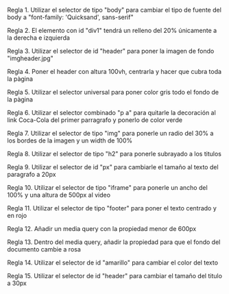 Regla 1. Utilizar el selector de tipo "body" para cambiar el tipo de fuente del body a "font-family: 'Quicksand', sans-serif"

Regla 2. El elemento con id "div1" tendrá un relleno del 20% únicamente a la derecha e izquierda

Regla 3. Utilizar el selector de id "header" para poner la imagen de fondo "imgheader.jpg"

Regla 4. Poner el header con altura 100vh, centrarla y hacer que cubra toda la pàgina

Regla 5. Utilizar el selector universal para poner color gris todo el fondo de la pàgina

Regla 6. Utilizar el selector combinado "p a" para quitarle la decoración al link Coca-Cola del primer parragrafo y ponerlo de color verde

Regla 7. Utilizar el selector de tipo "img" para ponerle un radio del 30% a los bordes de la imagen y un width de 100%

Regla 8. Utilizar el selector de tipo "h2" para ponerle subrayado a los titulos

Regla 9. Utilizar el selector de id "px" para cambiarle el tamaño al texto del paragrafo a 20px

Regla 10. Utilizar el selector de tipo "iframe" para ponerle un ancho del 100% y una altura de 500px al video

Regla 11. Utilizar el selector de tipo "footer" para poner el texto centrado y en rojo

Regla 12. Añadir un media query con la propiedad menor de 600px

Regla 13. Dentro del media query, añadir la propiedad para que el fondo del documento cambie a rosa

Regla 14. Utilizar el selector de id "amarillo" para cambiar el color del texto

Regla 15. Utilizar el selector de id "header" para cambiar el tamaño del titulo a 30px